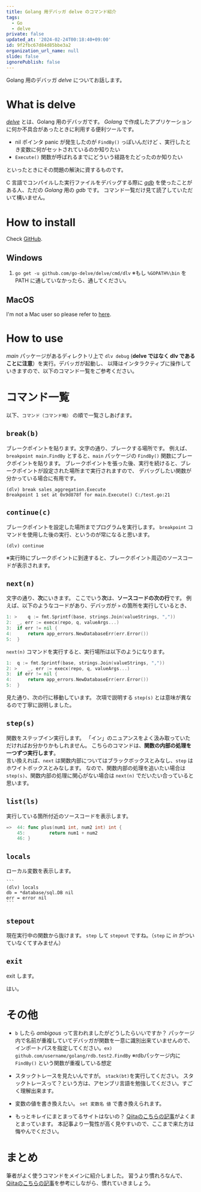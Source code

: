 ```yaml
---
title: Golang 用デバッガ delve のコマンド紹介
tags:
  - Go
  - delve
private: false
updated_at: '2024-02-24T00:18:40+09:00'
id: 9f2fbc67d84d85bbe3a2
organization_url_name: null
slide: false
ignorePublish: false
---
```


Golang 用のデバッガ _delve_ についてお話します。

# What is delve

_[delve](https://github.com/go-delve/delve)_ とは、Golang 用のデバッガです。
_Golang_ で作成したアプリケーションに何か不具合があったときに利用する便利ツールです。

- nil ポインタ panic が発生したのが `FindBy()` っぽいんだけど 、実行したとき変数に何がセットされているのか知りたい
- `Execute()` 関数が呼ばれるまでにどういう経路をたどったのか知りたい

といったときにその問題の解決に資するものです。

C 言語でコンパイルした実行ファイルをデバッグする際に _[gdb](https://ja.wikipedia.org/wiki/GNU%E3%83%87%E3%83%90%E3%83%83%E3%82%AC)_ を使ったことがある人、ただの _Golang_ 用の _gdb_ です。
コマンド一覧だけ見て読了していただいて構いません。

# How to install

Check [GitHub](https://github.com/go-delve/delve/tree/master/Documentation/installation).

## Windows
1. `go get -u github.com/go-delve/delve/cmd/dlv` 
※もし `%GOPATH%\bin` を PATH に通していなかったら、通してください。

## MacOS
I'm not a Mac user so please refer to [here](https://github.com/go-delve/delve/blob/master/Documentation/installation/osx/install.md).

# How to use
_main_ パッケージがあるディレクトリ上で `dlv debug` (**delve ではなく dlv であることに注意**）を実行。デバッガが起動し、
以降はインタラクティブに操作していきますので、以下のコマンド一覧をご参考ください。

# コマンド一覧

以下、`コマンド（コマンド略）` の順で一覧さしあげます。

## `break(b)`
ブレークポイントを貼ります。文字の通り、ブレークする場所です。
例えば、`breakpoint main.FindBy` とすると、`main` パッケージの `FindBy()` 関数にブレークポイントを貼ります。
ブレークポイントを張った後、実行を続けると、ブレークポイントが設定された場所まで実行されますので、
デバッグしたい関数が分かっている場合に有用です。

```
(dlv) break sales_aggregation.Execute
Breakpoint 1 set at 0x9d878f for main.Execute() C:/test.go:21
```

## `continue(c)`
ブレークポイントを設定した場所までプログラムを実行します。
`breakpoint` コマンドを使用した後の実行、というのが常になると思います。

```
(dlv) continue
```
※実行時にブレークポイントに到達すると、ブレークポイント周辺のソースコードが表示されます。

## `next(n)`
文字の通り、**次**にいきます。
ここでいう**次**は、**ソースコードの次の行**です。
例えば、以下のようなコードがあり、デバッガが `>` の箇所を実行しているとき、

```go
1: > 	q := fmt.Sprintf(base, strings.Join(valueStrings, ","))
2: 	_, err := execx(repo, q, valueArgs...)
3: 	if err != nil {
4: 		return app_errors.NewDatabaseErr(err.Error())
5: 	}
```

`next(n)` コマンドを実行すると、実行場所は以下のようになります。

```go
1: 	q := fmt.Sprintf(base, strings.Join(valueStrings, ","))
2: >	_, err := execx(repo, q, valueArgs...)
3: 	if err != nil {
4: 		return app_errors.NewDatabaseErr(err.Error())
5: 	}
```

見た通り、次の行に移動しています。
次項で説明する `step(s)` とは意味が異なるので丁寧に説明しました。

## `step(s)`
関数をステップイン実行します。
「イン」のニュアンスをよく汲み取っていただければお分かりかもしれません。
こちらのコマンドは、**関数の内部の処理を一つずつ実行します**。
<br>言い換えれば、`next` は関数内部についてはブラックボックスとみなし、`step` はホワイトボックスとみなします。
なので、関数内部の処理を追いたい場合は `step(s)`、関数内部の処理に関心がない場合は `next(n)` でだいたい合っていると思います。

## `list(ls)`
実行している箇所付近のソースコードを表示します。
    
```go
=>  44: func plus(num1 int, num2 int) int {
    45:         return num1 + num2
    46: }
```

## `locals`
ローカル変数を表示します。

    ```
    (dlv) locals
    db = *database/sql.DB nil
    err = error nil
    ```

## `stepout`
現在実行中の関数から抜けます。
`step` して `stepout` ですね。（`step` に _in_ がついていなくてすみません）

## `exit`
exit します。

はい。

# その他
-  `b` したら _ambigous_ って言われましたがどうしたらいいですか？
パッケージ内で名前が重複していてデバッガが関数を一意に識別出来ていませんので、
インポートパスを指定してください。`ex) github.com/username/golang/rdb.test2.FindBy`
※rdbパッケージ内に `FindBy()` という関数が重複している想定

- スタックトレースを見たいんですが。
`stack(bt)`を実行してください。
スタックトレースって？という方は、アセンブリ言語を勉強してください。すごく理解出来ます。

- 変数の値を書き換えたい。
`set 変数名 値` で書き換えられます。
- もっとキレイにまとまってるサイトはないの？
[Qiitaのこちらの記事](https://qiita.com/minamijoyo/items/4da68467c1c5d94c8cd7#%E3%82%B9%E3%82%BF%E3%83%83%E3%82%AF%E3%83%88%E3%83%AC%E3%83%BC%E3%82%B9%E3%81%AE%E8%A1%A8%E7%A4%BA)がよくまとまっています。
本記事より一覧性が高く見やすいので、ここまで来た方は悔やんでください。

# まとめ
筆者がよく使うコマンドをメインに紹介しました。
習うより慣れろなんで、[Qiitaのこちらの記事](https://qiita.com/minamijoyo/items/4da68467c1c5d94c8cd7#%E3%82%B9%E3%82%BF%E3%83%83%E3%82%AF%E3%83%88%E3%83%AC%E3%83%BC%E3%82%B9%E3%81%AE%E8%A1%A8%E7%A4%BA)を参考にしながら、慣れていきましょう。

